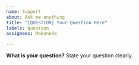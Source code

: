 ```yaml
---
name: Support
about: Ask me anything
title: "[QUESTION] Your Question Here"
labels: question
assignees: Makonede

---
```


**What is your question?**
State your question clearly.
